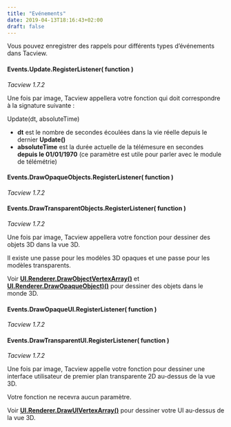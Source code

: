 ```yaml
---
title: "Evénements"
date: 2019-04-13T18:16:43+02:00
draft: false
---
```


Vous pouvez enregistrer des rappels pour différents types d’événements dans Tacview.


#### Events.Update.RegisterListener( function )
*Tacview 1.7.2*

Une fois par image, Tacview appellera votre fonction qui doit correspondre à la signature suivante :

Update(dt, absoluteTime)

- **dt** est le nombre de secondes écoulées dans la vie réelle depuis le dernier **Update()**
- **absoluteTime** est la durée actuelle de la télémesure en secondes **depuis le 01/01/1970** (ce paramètre est utile pour parler avec le module de télémétrie)


#### Events.DrawOpaqueObjects.RegisterListener( function )
*Tacview 1.7.2*
#### Events.DrawTransparentObjects.RegisterListener( function )
*Tacview 1.7.2*

Une fois par image, Tacview appellera votre fonction pour dessiner des objets 3D dans la vue 3D.

Il existe une passe pour les modèles 3D opaques et une passe pour les modèles transparents.

Voir **[UI.Renderer.DrawObjectVertexArray()](/lua-main-interface/ui.renderer/#ui-renderer-drawobjectvertexarray-transform-renderstatehandle-vertexarrayhandle-texturecoordinatearrayhandle)** et **[UI.Renderer.DrawOpaqueObject)()](/lua-main-interface/ui.renderer/#ui-renderer-drawtransparentobject-objecthandle-transform-alpha)** pour dessiner des objets dans le monde 3D.


#### Events.DrawOpaqueUI.RegisterListener( function )
*Tacview 1.7.2*
#### Events.DrawTransparentUI.RegisterListener( function )
*Tacview 1.7.2*

Une fois par image, Tacview appelle votre fonction pour dessiner une interface utilisateur de premier plan transparente 2D au-dessus de la vue 3D.

Votre fonction ne recevra aucun paramètre.

Voir **[UI.Renderer.DrawUIVertexArray()](/lua-main-interface/ui.renderer/#ui-renderer-drawuivertexarray-transform-renderstatehandle-vertexarrayhandle-texturecoordinatearrayhandle)** pour dessiner votre UI au-dessus de la vue 3D.
